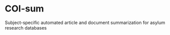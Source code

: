 # COI-sum
Subject-specific automated article and document summarization for asylum research databases
